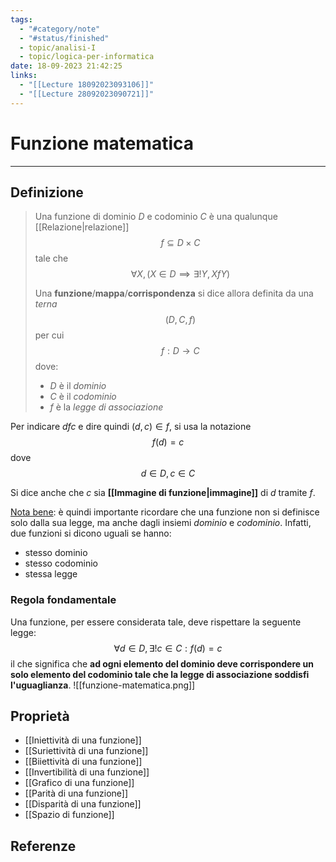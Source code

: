 ```yaml
---
tags:
  - "#category/note"
  - "#status/finished"
  - topic/analisi-I
  - topic/logica-per-informatica
date: 18-09-2023 21:42:25
links:
  - "[[Lecture 18092023093106]]"
  - "[[Lecture 28092023090721]]"
---
```

# Funzione matematica
---
## Definizione
> Una funzione di dominio $D$ e codominio $C$ è una qualunque [[Relazione|relazione]]
> $$f \subseteq D \times C$$
> tale che
> $$\forall X, (X \in D \implies \exists! Y, X f Y)$$
> 
> Una **funzione**/**mappa**/**corrispondenza** si dice allora definita da una _terna_
> $$(D, C, f)$$
> per cui
> $$f: D \to C$$
> dove:
> - $D$ è il _dominio_
> - $C$ è il _codominio_
> - $f$ è la _legge di associazione_

Per indicare $dfc$ e dire quindi $(d, c) \in f$, si usa la notazione
$$f(d)=c$$
dove
$$d \in D, c \in C$$

Si dice anche che $c$ sia **[[Immagine di funzione|immagine]]** di $d$ tramite $f$.

<u>Nota bene</u>: è quindi importante ricordare che una funzione non si definisce solo dalla sua legge, ma anche dagli insiemi _dominio_ e _codominio_. Infatti, due funzioni si dicono uguali se hanno:
- stesso dominio
- stesso codominio
- stessa legge

### Regola fondamentale
Una funzione, per essere considerata tale, deve rispettare la seguente legge:
$$\forall d \in D, \exists! c \in C : f(d) = c$$
il che significa che **ad ogni elemento del dominio deve corrispondere un solo elemento del codominio tale che la legge di associazione soddisfi l'uguaglianza**.
![[funzione-matematica.png]]

## Proprietà
- [[Iniettività di una funzione]]
- [[Suriettività di una funzione]]
- [[Biiettività di una funzione]]
- [[Invertibilità di una funzione]]
- [[Grafico di una funzione]]
- [[Parità di una funzione]]
- [[Disparità di una funzione]]
- [[Spazio di funzione]]

## Referenze